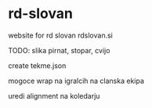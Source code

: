 # rd-slovan

website for rd slovan
rdslovan.si

TODO:
slika pirnat, stopar, cvijo

create tekme.json

mogoce wrap na igralcih na clanska ekipa

uredi alignment na koledarju

